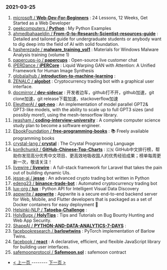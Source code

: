 ### 2021-03-25 
1. [
        microsoft /
**Web-Dev-For-Beginners**](https://github.com/microsoft/Web-Dev-For-Beginners) : 24 Lessons, 12 Weeks, Get Started as a Web Developer
1. [
        geekcomputers /
**Python**](https://github.com/geekcomputers/Python) : My Python Examples
1. [
        ahmedbahaaeldin /
**From-0-to-Research-Scientist-resources-guide**](https://github.com/ahmedbahaaeldin/From-0-to-Research-Scientist-resources-guide) : Detailed and tailored guide for undergraduate students or anybody want to dig deep into the field of AI with solid foundation.
1. [
        hasherezade /
**malware_training_vol1**](https://github.com/hasherezade/malware_training_vol1) : Materials for Windows Malware Analysis training (volume 1)
1. [
        papercups-io /
**papercups**](https://github.com/papercups-io/papercups) : Open-source live customer chat
1. [
        iPERDance /
**iPERCore**](https://github.com/iPERDance/iPERCore) : Liquid Warping GAN with Attention: A Unified Framework for Human Image Synthesis
1. [
        globalaihub /
**introduction-to-machine-learning**](https://github.com/globalaihub/introduction-to-machine-learning) : 
1. [
        ZENALC /
**algobot**](https://github.com/ZENALC/algobot) : Cryptocurrency trading bot with a graphical user interface.
1. [
        docmirror /
**dev-sidecar**](https://github.com/docmirror/dev-sidecar) : 开发者边车，github打不开，github加速，git clone加速，git release下载加速，stackoverflow加速
1. [
        EleutherAI /
**gpt-neo**](https://github.com/EleutherAI/gpt-neo) : An implementation of model parallel GPT2& GPT3-like models, with the ability to scale up to full GPT3 sizes (and possibly more!), using the mesh-tensorflow library.
1. [
        jwasham /
**coding-interview-university**](https://github.com/jwasham/coding-interview-university) : A complete computer science study plan to become a software engineer.
1. [
        EbookFoundation /
**free-programming-books**](https://github.com/EbookFoundation/free-programming-books) : 📚 Freely available programming books
1. [
        crystal-lang /
**crystal**](https://github.com/crystal-lang/crystal) : The Crystal Programming Language
1. [
        kon9chunkit /
**GitHub-Chinese-Top-Charts**](https://github.com/kon9chunkit/GitHub-Chinese-Top-Charts) : 🇨🇳 GitHub中文排行榜，帮助你发现高分优秀中文项目、更高效地吸收国人的优秀经验成果；榜单每周更新一次，敬请关注！
1. [
        livewire /
**livewire**](https://github.com/livewire/livewire) : A full-stack framework for Laravel that takes the pain out of building dynamic UIs.
1. [
        jesse-ai /
**jesse**](https://github.com/jesse-ai/jesse) : An advanced crypto trading bot written in Python
1. [
        edeng23 /
**binance-trade-bot**](https://github.com/edeng23/binance-trade-bot) : Automated cryptocurrency trading bot
1. [
        lux-org /
**lux**](https://github.com/lux-org/lux) : Python API for Intelligent Visual Data Discovery
1. [
        appwrite /
**appwrite**](https://github.com/appwrite/appwrite) : Appwrite is a secure end-to-end backend server for Web, Mobile, and Flutter developers that is packaged as a set of Docker containers for easy deployment 🚀
1. [
        Helsinki-NLP /
**Tatoeba-Challenge**](https://github.com/Helsinki-NLP/Tatoeba-Challenge) : 
1. [
        HolyBugx /
**HolyTips**](https://github.com/HolyBugx/HolyTips) : Tips and Tutorials on Bug Bounty Hunting and Web App Security.
1. [
        ShapeAI /
**PYTHON-AND-DATA-ANALYTICS-7-DAYS**](https://github.com/ShapeAI/PYTHON-AND-DATA-ANALYTICS-7-DAYS) : 
1. [
        facebookresearch /
**barlowtwins**](https://github.com/facebookresearch/barlowtwins) : PyTorch implementation of Barlow Twins.
1. [
        facebook /
**react**](https://github.com/facebook/react) : A declarative, efficient, and flexible JavaScript library for building user interfaces.
1. [
        safemoonprotocol /
**Safemoon.sol**](https://github.com/safemoonprotocol/Safemoon.sol) : safemoon contract 

- [ < 上一页 ](https://github.com/able8/github-trending-daily-record/blob/master/2021-03-24.md) -------- [ 下一页 > ](https://github.com/able8/github-trending-daily-record/blob/master/2021-03-26.md)